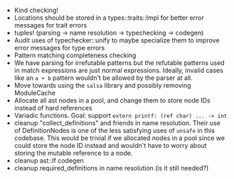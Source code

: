 - Kind checking!
- Locations should be stored in a types::traits::Impl for better error messages for trait errors
- tuples! (parsing -> name resolution -> typechecking -> codegen)
- Audit uses of typechecker::unify to maybe specialize them to improve error messages for type errors
- Pattern matching completeness checking
- We have parsing for irrefutable patterns but the refutable patterns used in match expressions
  are just normal expressions. Ideally, invalid cases like an `a + b` pattern wouldn't be allowed
  by the parser at all.
- Move towards using the `salsa` library and possibly removing ModuleCache
- Allocate all ast nodes in a pool, and change them to store node IDs instead of hard references
- Variadic functions. Goal: support `extern printf: (ref char) ... -> int`
- cleanup "collect_definitions" and friends in name resolution. Their use of DefinitionNodes is
  one of the less satisfying uses of `unsafe` in this codebase. This would be trivial if we
  allocated nodes in a pool since we could store the node ID instead and wouldn't have to worry
  about storing the mutable reference to a node.
- cleanup ast::If codegen
- cleanup required_definitions in name resolution (is it still needed?)
